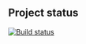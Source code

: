 ## Project status

[![Build status](https://ci.appveyor.com/api/projects/status/8nb5994ys2usq8cc?svg=true)](https://ci.appveyor.com/project/Alexey-A-Zaitsev/aqa-2-3-app-ibank)